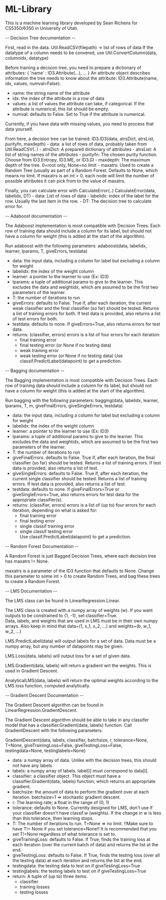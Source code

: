 # ML-Library
This is a machine learning library developed by Sean Richens for CS5350/6350 in University of Utah.

-- Decision Tree documentation --

First, read in the data.
Util.ReadCSV(filepath) -> list of rows of data
If the datatype of a column needs to be convered, use 
Util.ConvertColumn(data, columnidx, datatype)

Before training a decision tree, you need to prepare a dictionary of attributes:
{ 'name' : ID3.Attribute(...), ... }
An attribute object describes information the tree needs to know about the attribute:
ID3.Attribute(name, idx, values, numval=False):
- name:    the string name of the attribute
- idx:     the index of the attribute in a row of data
- values:  a list of values the attribute can take, if categorical.  If the attribute is numerical, this list should be empty.
- numval:  defaults to False.  Set to True if the attribute is numerical.

Currently, if you have data with missing values, you need to process that data yourself.

From here, a decision tree can be trained:
	ID3.ID3(data, atrsDict, atrsList, purityfn, maxdepth)
		- data:  a list of rows of data, probably taken from Util.ReadCSV(..)
		- atrsDict:  A prepared dictionary of attributes
		- atrsList:  A list of string names of the attributes
		- purityfn:  The chosen purity function.  Choose from ID3.Entropy, ID3.ME, or ID3.GI
		- maxdepth:  The maximum depth of the tree.  0=root only, None=no limit
		- maxatrs:  Used to create a Random Tree (usually as part of a Random Forest. Defaults to None, which means no limit.  If maxatrs is an int > 0, each node will limit the number of possible attributes it can pick from to the value of maxatrs.

Finally, you can calculate error with CalculateError(..)
	CalculateError(data, labelidx, DT)
		- data:  List of rows of data
		- labelidx:  index of the label for the row.  Usually the last item in the row.
		- DT:  The decision tree to calculate error for.


-- Adaboost documentation --

The Adaboost implementation is most compatible with Decision Trees.  Each row of training data should include a column for its label, but should not have a column for weight (this is added at the start of the algorithm).

Run adaboost with the following parameters:
adaboost(data, labelidx, learner, lparams, T, giveErrors, testdata)
- data:  the input data, including a column for label but excluding a column for weight
- labelidx:  the index of the weight column
- learner:  a pointer to the learner to use (Ex: ID3)
- lparams:  a tuple of additional params to give to the learner.  This excludes the data and weightidx, which are assumed to be the first two parameters of the learner.
- T:  the number of iterations to run
- giveErrors:  defaults to False. True if, after each iteration, the current weak classifier and the final classifier (so far) should be tested.  Returns a list of training errors for both.  If test data is provided, also returns a list of test errors for both.
- testdata: defaults to none.  If giveErrors=True, also returns errors for test data.
- returns:  (classifier, errors)
	errors is a list of four errors for each iteration:  
	- final training error
	- final testing error (or None if no testing data)
	- weak training error
	- weak testing error (or None if no testing data)
Use classif.PredictLabel(datapoint) to get a prediction.


-- Bagging documentation --

The Bagging implementation is most compatible with Decision Trees.  Each row of training data should include a column for its label, but should not have a column for weight (this is added at the start of the algorithm).

Run bagging with the following parameters:
bagging(data, labelidx, learner, lparams, T, m, giveFinalErrors, giveSingleErrors, testdata)
- data:  the input data, including a column for label but excluding a column for weight
- labelidx:  the index of the weight column
- learner:  a pointer to the learner to use (Ex: ID3)
- lparams:  a tuple of additional params to give to the learner.  This excludes the data and weightidx, which are assumed to be the first two parameters of the learner.
- T:  the number of iterations to run
- giveFinalErrors:  defaults to False. True if, after each iteration, the final classifier (so far) should be tested.  Returns a list of training errors.  If test data is provided, also returns a list of test.
- giveSingleErrors:  defaults to False. True if, after each iteration, the current single classifier should be tested.  Returns a list of training errors.  If test data is provided, also returns a list of test.
- testdata: defaults to none.  If giveFinalErrors=True or giveSingleErrors=True, also returns errors for test data for the appropriate classifier(s).
- returns:  (classifier, errors)
	errors is a list of (up to) four errors for each iteration, depending on what is asked for:  
	- final training error
	- final testing error
	- single classif training error
	- single classif testing error	
Use classif.PredictLabel(datapoint) to get a prediction.


-- Random Forest Documentation --

A Random Forest is just Bagged Decision Trees, where each decision tree has maxatrs != None.  

maxatrs is a parameter of the ID3 function that defaults to None.  Change this parameter to some int > 0 to create Random Trees, and bag these trees to create a Random Forest.


-- LMS Documentation --

The LMS class can be found in LinearRegression.Linear.

The LMS class is created with a numpy array of weights (w).  If you want outputs to be constrained to {1, -1}, set classifier=True.  
Data, labels, and weights that are used in LMS must be in their own numpy arrays.  Also keep in mind that data=(1, x_1, x_2, ...) and weights=(b, w_1, w_2, ...)

LMS.PredictLabel(data) will output labels for a set of data.  Data must be a numpy array, but any number of datapoints may be given.

LMS.Loss(data, labels) will output loss for a set of given data.

LMS.Gradient(data, labels) will return a gradient wrt the weights.  This is used in Gradient Descent.

AnalyticalLMS(data, labels) will return the optimal weights according to the LMS loss function, computed analytically.


-- Gradient Descent Documentation --

The Gradient Descent algorithm can be found in LinearRegression.GradientDescent.

The Gradient Descent algorithm should be able to take in any classifer model that has a classifier.Gradient(data, labels) function.  Call GradientDescent with the following parameters:

GradientDescent(data, labels, classifier, batchsize, r, tolerance=None, T=None, giveTrainingLoss=False, giveTestingLoss=False, testingdata=None, testinglabels=None)
- data:  a numpy array of data.  Unlike with the decision trees, this should not have any labels
- labels: a numpy array of labels.  label[i] must correspond to data[i].
- classifier:  a classifier object.  This object must have a classifier.Gradient(data, labels) function, which returns an appropriate gradient.
- batchsize:  the amount of data to perform the gradient over at each iteration.  batchsize=1 => stochastic gradient descent.
- r: The learning rate; a float in the range of (0, 1)
- tolerance:  defaults to None.  Currently designed for LMS, don't use if your classifier doesn't have classif.w (weights).  If the change in w is less than this tolerance, then learning stops.
- T: The number of iterations to run.  T=None => no limit. !!Make sure to have T!= None if you set tolerance=None!!  It is recommended that you set T!=None regardless of what tolerance is set to.
- giveTrainingLoss:  defaults to False. If True, finds the training loss at each iteration (over the current batch of data) and returns the list at the end.
- giveTestingLoss:  defaults to False. If True, finds the testing loss (over all the testing data) at each iteration and returns the list at the end.
- testingdata:  the testing data to test on if giveTestingLoss=True
- testinglabels:  the testing labels to test on if giveTestingLoss=True
- return:  A tuple of (up to) three items:
	- classifier
	- training losses
	- testing losses















